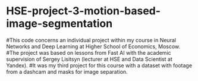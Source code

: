 # HSE-project-3-motion-based-image-segmentation
#This code concerns an individual project within my course in Neural Networks and Deep Learning at Higher School of Economics, Moscow.
#The project was based on lessons from Fast AI with the academic supervision of Sergey Lisitsyn (lecturer at HSE and Data Scientist at Yandex).
#It was my third project for this course with a dataset with footage from a dashcam and masks for image separation. 
